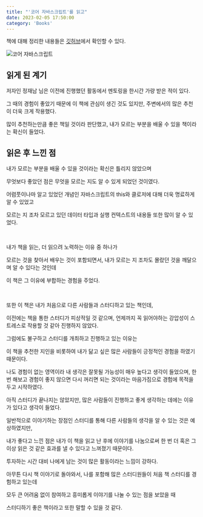 ```yaml
---
title: "'코어 자바스크립트'를 읽고"
date: 2023-02-05 17:50:00
category: 'Books'
---
```


책에 대해 정리한 내용들은 [깃허브](https://github.com/hyesungoh/learningWhatIWant/tree/master/Books/Core-JavaScript)에서 확인할 수 있다.

![코어 자바스크립트](https://user-images.githubusercontent.com/26461307/216817172-3e208e44-1659-4f95-bb43-7959ae43687b.png)

## 읽게 된 계기

저자인 정재남 님은 이전에 진행했던 활동에서 멘토링을 한시간 가량 받은 적이 있다.

그 때의 경험이 좋았기 때문에 이 책에 관심이 생긴 것도 있지만, 주변에서의 많은 추천이 더욱 크게 작용했다.

많이 추천하는만큼 좋은 책일 것이라 판단했고, 내가 모르는 부분을 배울 수 있을 책이라는 확신이 들었다.

## 읽은 후 느낀 점

내가 모르는 부분을 배울 수 있을 것이라는 확신은 틀리지 않았으며

무엇보다 좋았던 점은 무엇을 모르는 지도 알 수 있게 되었던 것이였다.

어렴풋이나마 알고 있었던 개념인 자바스크립트의 this와 클로저에 대해 더욱 명료하게 알 수 있었고

모르는 지 조차 모르고 있던 데이터 타입과 실행 컨텍스트의 내용들 또한 많이 알 수 있었다.

<br />

내가 책을 읽는, 더 읽으려 노력하는 이유 중 하나가

모르는 것을 찾아서 배우는 것이 포함되면서, 내가 모르는 지 조차도 몰랐던 것을 깨달으며 알 수 있다는 것인데

이 책은 그 이유에 부합하는 경험을 주었다.

<br />

또한 이 책은 내가 처음으로 다른 사람들과 스터디하고 있는 책인데,

이전에는 책을 통한 스터디가 피상적일 것 같으며, 언제까지 꼭 읽어야하는 강압성이 스트레스로 작용할 것 같아 진행하지 않았다.

그럼에도 불구하고 스터디를 개최하고 진행하고 있는 이유는

이 책을 추천한 지인을 비롯하여 내가 닮고 싶은 많은 사람들이 긍정적인 경험을 하였기 때문이다.

나도 경험이 없는 영역이라 내 생각은 잘못될 가능성이 매우 높다고 생각이 들었으며, 한 번 해보고 경험이 좋지 않으면 다시 꺼리면 되는 것이라는 마음가짐으로 경험에 목적을 두고 시작하였다.

아직 스터디가 끝나지는 않았지만, 많은 사람들이 진행하고 좋게 생각하는 데에는 이유가 있다고 생각이 들었다.

일반적으로 이야기하는 장점인 스터디를 통해 다른 사람들의 생각을 알 수 있는 것은 예상하였지만,

내가 좋다고 느낀 점은 내가 이 책을 읽고 난 후에 이야기를 나눔으로써 한 번 더 혹은 그 이상 읽은 것 같은 효과를 낼 수 있다고 느껴졌기 때문이다.

투자하는 시간 대비 나에게 남는 것이 많은 활동이라는 느낌이 강하다.

아무튼 다시 책 이야기로 돌아와서, 나를 포함해 많은 스터디원들이 처음 책 스터디를 경험하고 있는데

모두 큰 어려움 없이 참여하고 흥미롭게 이야기를 나눌 수 있는 점을 보았을 때

스터디하기 좋은 책이라고 또한 말할 수 있을 것 같다.
